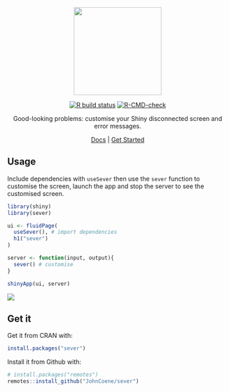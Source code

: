 <div align="center">

<img src="./man/figures/logo.png" height=200/>

<!-- badges: start -->
[![R build status](https://github.com/JohnCoene/sever/workflows/R-CMD-check/badge.svg)](https://github.com/JohnCoene/sever/actions)
[![R-CMD-check](https://github.com/JohnCoene/sever/actions/workflows/R-CMD-check.yaml/badge.svg)](https://github.com/JohnCoene/sever/actions/workflows/R-CMD-check.yaml)
<!-- badges: end -->

Good-looking problems: customise your Shiny disconnected screen and error messages.

[Docs](https://sever.john-coene.com) | [Get Started](https://sever.john-coene.com/sever/)

</div>

## Usage

Include dependencies with `useSever` then use the `sever` function to customise the screen, launch the app and stop the server to see the customised screen.

``` r
library(shiny)
library(sever)

ui <- fluidPage(
  useSever(), # import dependencies
  h1("sever")
)

server <- function(input, output){
  sever() # customise
}

shinyApp(ui, server)
```

![](https://sever.john-coene.com/img/sever_example.png)

## Get it

Get it from CRAN with:

``` r
install.packages("sever")
```

Install it from Github with:

``` r
# install.packages("remotes")
remotes::install_github("JohnCoene/sever")
```

